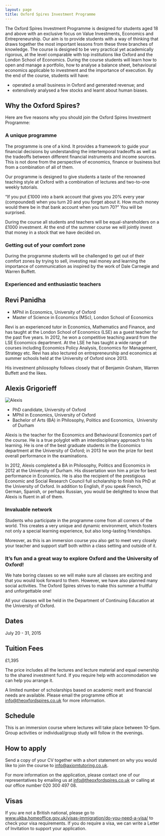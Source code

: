 ```yaml
---
layout: page
title: Oxford Spires Investment Programme
---
```


The Oxford Spires Investment Programme is designed for students aged 18 and above with an exclusive focus on Value Investments, Economics and Entrepreneurship. Our aim is to provide students with a way of thinking that draws together the most important lessons from these three branches of knowledge. The course is designed to be very practical yet academically rigorous, at the level comparable with top institutions like Oxford and the London School of Economics. During the course students will learn how to open and manage a portfolio, how to analyse a balance sheet, behavioural economics applicable to investment and the importance of execution. By the end of the course, students will have:
- operated a small business in Oxford and generated revenue; and
- extenslively analysed a few stocks and learnt about human biases. 

## Why the Oxford Spires?

Here are five reasons why you should join the Oxford Spires Investment Programme:

### A unique programme

The programme is one of a kind. It provides a framework to guide your financial decisions by understanding the intertemporal tradeoffs as well as the tradeoffs between different financial instruments and income sources. This is not done from the perspective of economics, finance or business but from a combination of all of them. 

Our programme is designed to give students a taste of the renowned teaching style at Oxford with a combination of lectures and two-to-one weekly tutorials.  

“If you put £1000 into a bank account that gives you 20% every year (compounded) when you turn 20 and you forget about it. How much money would there be in that bank account when you turn 70?” You will be surprised. 

During the course all students and teachers will be equal-shareholders on a £1000 investment. At the end of the summer course we will jointly invest that money in a stock that we have decided on.   

### Getting out of your comfort zone

During the programme students will be challenged to get out of their comfort zones by trying to sell, investing real money and learning the importance of communication as inspired by the work of Dale Carnegie and Warren Buffett.   

### Experienced and enthusiastic teachers

## Revi Panidha
- MPhil in Economics, University of Oxford
- Master of Science in Economics (MSc), London School of Economics  

Revi is an experienced tutor in Economics, Mathematics and Finance, and has taught at the London School of Economics (LSE) as a guest teacher for the past five years. In 2012, he won a competitive teaching award from the LSE Economics department. At the LSE he has taught a wide range of courses including Economics Policy Analysis, Economics for Management, Strategy etc. Revi has also lectured on entrepreneurship and economics at summer schools held at the University of Oxford since 2013.

His investment philosophy follows closely that of Benjamin Graham, Warren Buffett and the likes. 

## Alexis Grigorieff

![Alexis](https://dl.dropboxusercontent.com/u/516841/GlobalME/alexis.jpg)

- PhD candidate, University of Oxford
- MPhil in Economics, University of Oxford
- Bachelor of Arts (BA) in Philosophy, Politics and Economics,  University of Durham

Alexis is the teacher for the Economics and Behavioural Economics part of the course. He is a true polyglot with an interdisciplinary approach to his learning. He is one of the best graduate students in the Economics department at the University of Oxford; in 2013 he won the prize for best overall performance in the examinations.

In 2012, Alexis completed a BA in Philosophy, Politics and Economics in 2012 at the University of Durham. His dissertation won him a prize for best performance in Economics. He is also the recipient of the prestigious Economic and Social Research Council full scholarship to finish his PhD at the University of Oxford.
In addition to English, if you speak French, German, Spanish, or perhaps Russian, you would be delighted to know that Alexis is fluent in all of them.

### Invaluable network

Students who participate in the programme come from all corners of the world. This creates a very unique and dynamic environment, which fosters not only a special learning experience, but also long-lasting friendships.

Moreover, as this is an immersion course you also get to meet very closely your teacher and support staff both within a class setting and outside of it. 

### It’s fun and a great way to explore Oxford and the University of Oxford! 

We hate boring classes so we will make sure all classes are exciting and that you would look forward to them. However, we have also planned many social activities. The Oxford Spires strives to make this summer a fruitful and unforgettable one!

All your classes will be held in the Department of Continuing Education at the University of Oxford. 

## Dates

July 20 - 31, 2015

## Tuition Fees

£1,395
 
The price includes all the lectures and lecture material and equal ownership to the shared investment fund. If you require help with accommodation we can help you arrange it.  

A limited number of scholarships based on academic merit and financial needs are available. Please email the programme office at info@theoxfordspires.co.uk for more information.

## Schedule

This is an immersion course where lectures will take place between 10-5pm. Group activities or individual/group study will follow in the evenings.  

## How to apply

Send a copy of your CV together with a short statement on why you would like to join the course to info@axiomtutoring.co.uk.
 
For more information on the application, please contact one of our representatives by emailing us at info@theoxfordspires.co.uk or calling at our office number 020 300 497 08.

## Visas

If you are not a British national, please go to www.ukba.homeoffice.gov.uk/visas-immigration/do-you-need-a-visa/ to check your visa requirements. If you do require a visa, we can write a Letter of Invitation to support your application. 
